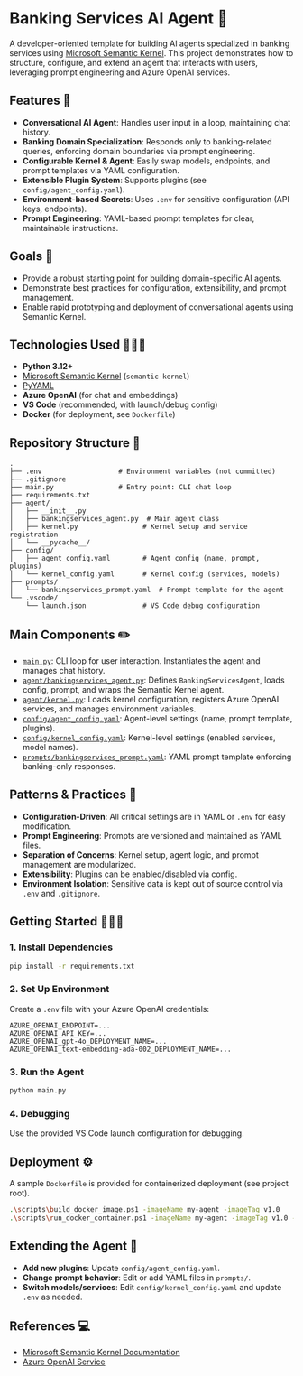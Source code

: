 # Banking Services AI Agent 🤖

A developer-oriented template for building AI agents specialized in banking services using [Microsoft Semantic Kernel](https://github.com/microsoft/semantic-kernel). This project demonstrates how to structure, configure, and extend an agent that interacts with users, leveraging prompt engineering and Azure OpenAI services.

## Features 📄

- **Conversational AI Agent**: Handles user input in a loop, maintaining chat history.
- **Banking Domain Specialization**: Responds only to banking-related queries, enforcing domain boundaries via prompt engineering.
- **Configurable Kernel & Agent**: Easily swap models, endpoints, and prompt templates via YAML configuration.
- **Extensible Plugin System**: Supports plugins (see `config/agent_config.yaml`).
- **Environment-based Secrets**: Uses `.env` for sensitive configuration (API keys, endpoints).
- **Prompt Engineering**: YAML-based prompt templates for clear, maintainable instructions.

## Goals 🎯

- Provide a robust starting point for building domain-specific AI agents.
- Demonstrate best practices for configuration, extensibility, and prompt management.
- Enable rapid prototyping and deployment of conversational agents using Semantic Kernel.

## Technologies Used 👨🏻‍💻

- **Python 3.12+**
- [Microsoft Semantic Kernel](https://github.com/microsoft/semantic-kernel) (`semantic-kernel`)
- [PyYAML](https://pyyaml.org/)
- **Azure OpenAI** (for chat and embeddings)
- **VS Code** (recommended, with launch/debug config)
- **Docker** (for deployment, see `Dockerfile`)

## Repository Structure 📁

```
.
├── .env                   # Environment variables (not committed)
├── .gitignore
├── main.py                # Entry point: CLI chat loop
├── requirements.txt
├── agent/
│   ├── __init__.py
│   ├── bankingservices_agent.py  # Main agent class
│   ├── kernel.py                # Kernel setup and service registration
│   └── __pycache__/
├── config/
│   ├── agent_config.yaml        # Agent config (name, prompt, plugins)
│   └── kernel_config.yaml       # Kernel config (services, models)
├── prompts/
│   └── bankingservices_prompt.yaml  # Prompt template for the agent
└── .vscode/
    └── launch.json              # VS Code debug configuration
```

## Main Components ✏️

- [`main.py`](main.py): CLI loop for user interaction. Instantiates the agent and manages chat history.
- [`agent/bankingservices_agent.py`](agent/bankingservices_agent.py): Defines `BankingServicesAgent`, loads config, prompt, and wraps the Semantic Kernel agent.
- [`agent/kernel.py`](agent/kernel.py): Loads kernel configuration, registers Azure OpenAI services, and manages environment variables.
- [`config/agent_config.yaml`](config/agent_config.yaml): Agent-level settings (name, prompt template, plugins).
- [`config/kernel_config.yaml`](config/kernel_config.yaml): Kernel-level settings (enabled services, model names).
- [`prompts/bankingservices_prompt.yaml`](prompts/bankingservices_prompt.yaml): YAML prompt template enforcing banking-only responses.

## Patterns & Practices 📄

- **Configuration-Driven**: All critical settings are in YAML or `.env` for easy modification.
- **Prompt Engineering**: Prompts are versioned and maintained as YAML files.
- **Separation of Concerns**: Kernel setup, agent logic, and prompt management are modularized.
- **Extensibility**: Plugins can be enabled/disabled via config.
- **Environment Isolation**: Sensitive data is kept out of source control via `.env` and `.gitignore`.

## Getting Started 👨🏻‍💻

### 1. Install Dependencies

```sh
pip install -r requirements.txt
```

### 2. Set Up Environment

Create a `.env` file with your Azure OpenAI credentials:

```
AZURE_OPENAI_ENDPOINT=...
AZURE_OPENAI_API_KEY=...
AZURE_OPENAI_gpt-4o_DEPLOYMENT_NAME=...
AZURE_OPENAI_text-embedding-ada-002_DEPLOYMENT_NAME=...
```

### 3. Run the Agent

```sh
python main.py
```

### 4. Debugging

Use the provided VS Code launch configuration for debugging.

## Deployment ⚙️

A sample `Dockerfile` is provided for containerized deployment (see project root).

```sh
.\scripts\build_docker_image.ps1 -imageName my-agent -imageTag v1.0
.\scripts\run_docker_container.ps1 -imageName my-agent -imageTag v1.0 -envFile .env
```

## Extending the Agent 🤖

- **Add new plugins**: Update `config/agent_config.yaml`.
- **Change prompt behavior**: Edit or add YAML files in `prompts/`.
- **Switch models/services**: Edit `config/kernel_config.yaml` and update `.env` as needed.

## References 💻

- [Microsoft Semantic Kernel Documentation](https://learn.microsoft.com/en-us/semantic-kernel/)
- [Azure OpenAI Service](https://learn.microsoft.com/en-us/azure/cognitive-services/openai/overview)